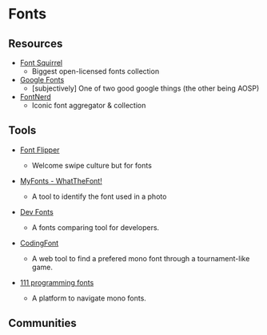 # Fonts

## Resources

* [Font Squirrel](https://www.fontsquirrel.com)
   * Biggest open-licensed fonts collection
* [Google Fonts](https://fonts.google.com)
   * [subjectively] One of two good google things (the other being AOSP)
* [FontNerd](https://www.nerdfonts.com)
   * Iconic font aggregator & collection

## Tools

* [Font Flipper](https://fontflipper.com)
  
   * Welcome swipe culture but for fonts

* [MyFonts - WhatTheFont!](https://www.myfonts.com/WhatTheFont/)
  
   * A tool to identify the font used in a photo

* [Dev Fonts](https://devfonts.gafi.dev)
  
   * A fonts comparing tool for developers.

* [CodingFont](https://www.codingfont.com)
  
   * A web tool to find a prefered mono font through a tournament-like game.

* [111 programming fonts](https://www.programmingfonts.org)
  
   * A platform to navigate mono fonts.

## Communities
